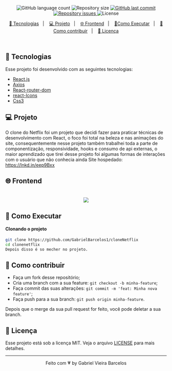 
<p align="center">
  <img alt="GitHub language count" src="https://img.shields.io/github/languages/count/GabrielBarcelos1/cloneNetflix">

  <img alt="Repository size" src="https://img.shields.io/github/repo-size/GabrielBarcelos1/cloneNetflix">
  
  <a href="https://github.com/GabrielBarcelos1/cloneNetflix/commits/master">
    <img alt="GitHub last commit" src="https://img.shields.io/github/last-commit/GabrielBarcelos1/cloneNetflix">
  </a>

  <a href="https://github.com/GabrielBarcelos1/cloneNetflixl/issues">
    <img alt="Repository issues" src="https://img.shields.io/github/issues/GabrielBarcelos1/cloneNetflix">
  </a>

  <img alt="License" src="https://img.shields.io/badge/license-MIT-brightgreen">
</p>

<p align="center">
  <a href="#-tecnologias">🚀 Tecnologias</a>&nbsp;&nbsp;&nbsp;|&nbsp;&nbsp;&nbsp;
  <a href="#-projeto">💻 Projeto</a>&nbsp;&nbsp;&nbsp;|&nbsp;&nbsp;&nbsp;
  <a href="#-frontend">🌐 Frontend</a>&nbsp;&nbsp;&nbsp;|&nbsp;&nbsp;&nbsp;
  <a href="#-como-executar">🔖Como Executar</a>&nbsp;&nbsp;&nbsp;|&nbsp;&nbsp;&nbsp;
  <a href="#-como-contribuir">🤔 Como contribuir</a>&nbsp;&nbsp;&nbsp;|&nbsp;&nbsp;&nbsp;
  <a href="#-licença">🧾 Licença</a>
</p>

<br>

## 🚀 Tecnologias

Esse projeto foi desenvolvido com as seguintes tecnologias:

- [React.js]()
- [Axios]()
- [React-router-dom]()
- [react-Icons]()
- [Css3]()

## 💻 Projeto
O clone do Netflix foi um projeto que decidi fazer para praticar técnicas de desenvolvimento com React, o foco foi total na beleza e nas animações do site, consequentemente nesse projeto também trabalhei toda a parte de componentização, responsividade, hooks e consumo de api externas, o maior aprendizado que tirei desse projeto foi algumas formas de interações com o usuário que não conhecia ainda
Site hospedado: https://lnkd.in/eep9Bxx


## 🌐 Frontend
<h1 align="center">
    <img  src="https://github.com/GabrielBarcelos1/cloneNetflix/blob/main/2020-11-13%2019-04-39%20(1).mp4" />
</h1>

    
## 🔖 Como Executar

#### Clonando o projeto
```sh
git clone https://github.com/GabrielBarcelos1/cloneNetflix
cd clonenetflix
Depois disso é so mecher no projeto.
```


## 🤔 Como contribuir

- Faça um fork desse repositório;
- Cria uma branch com a sua feature: `git checkout -b minha-feature`;
- Faça commit das suas alterações: `git commit -m 'feat: Minha nova feature'`;
- Faça push para a sua branch: `git push origin minha-feature`.

Depois que o merge da sua pull request for feito, você pode deletar a sua branch.


## 🧾 Licença

Esse projeto está sob a licença MIT. Veja o arquivo [LICENSE](LICENSE.md) para mais detalhes.

---

<p align="center">Feito com 💗 by Gabriel Vieira Barcelos</p>











